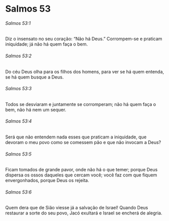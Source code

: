# Salmos 53

###### Salmos 53:1

Diz o insensato no seu coração: “Não há Deus.” Corrompem-se e praticam iniquidade; já não há quem faça o bem.

###### Salmos 53:2

Do céu Deus olha para os filhos dos homens, para ver se há quem entenda, se há quem busque a Deus.

###### Salmos 53:3

Todos se desviaram e juntamente se corromperam; não há quem faça o bem, não há nem um sequer.

###### Salmos 53:4

Será que não entendem nada esses que praticam a iniquidade, que devoram o meu povo como se comessem pão e que não invocam a Deus?

###### Salmos 53:5

Ficam tomados de grande pavor, onde não há o que temer; porque Deus dispersa os ossos daqueles que cercam você; você faz com que fiquem envergonhados, porque Deus os rejeita.

###### Salmos 53:6

Quem dera que de Sião viesse já a salvação de Israel! Quando Deus restaurar a sorte do seu povo, Jacó exultará e Israel se encherá de alegria.

